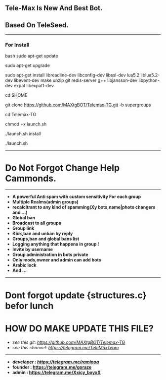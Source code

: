 ## Tele-Max Is New And Best Bot.

## Based On TeleSeed.
_________________________________________________________________________________
###  For Install  
bash
sudo apt-get update

sudo apt-get upgrade

sudo apt-get install libreadline-dev libconfig-dev libssl-dev lua5.2 liblua5.2-dev libevent-dev make unzip git redis-server g++ libjansson-dev libpython-dev expat libexpat1-dev

cd $HOME

git clone https://github.com/MAXtgBOT/Telemax-TG.git -b supergroups

cd Telemax-TG

chmod +x launch.sh

./launch.sh install

./launch.sh
__________________________________
# Do Not Forgot Change Help Cammonds.
_________________________________________________________________________________
* **A powerful Anti spam with custom sensitivity For each group**
* **Multiple Realms(admin groups)**
* **recalcitrant to any kind of spamming(Xy bots,name|photo changers and ...)**
* **Global ban**
* **Broadcast to all groups**
* **Group link**
* **Kick,ban and unban by reply**
* **Groups,ban and global bans list**
* **Logging anything that happens in group !**
* **Invite by username**
* **Group administration in bots private**
* **Only mods,owner and admin can add bots**
* **Arabic lock**
* **And ...**
 
________________________________________________________________________________

# Dont forgot update {structures.c} befor lunch

# HOW DO MAKE UPDATE THIS FILE?
* *see this git:  https://github.com/MAXtgBOT/Telemax-TG*
* *see this channel: https://telegram.me/TeleMaxTeam*

________________________________________________________________________________
* ***developer : https://telegram.me/raminoa***
* **founder : https://telegram.me/goraze**
* **admin : https://telegram.me/Xxicy_boyxX**
